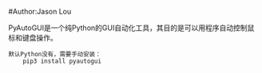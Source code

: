#Author:Jason Lou

PyAutoGUI是一个纯Python的GUI自动化工具，其目的是可以用程序自动控制鼠标和键盘操作。

    默认Python没有，需要手动安装：
        pip3 install pyautogui
